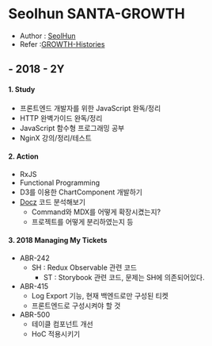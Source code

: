 # Seolhun SANTA-GROWTH
- Author : [SeolHun](https://github.com/Seolhun/)
- Refer :[GROWTH-Histories](https://seolhun.github.io/tags/GROWTH/)

## - 2018 - 2Y
#### 1. Study
- 프론트엔드 개발자를 위한 JavaScript 완독/정리
- HTTP 완벽가이드 완독/정리
- JavaScript 함수형 프로그래밍 공부
- NginX 강의/정리/테스트

#### 2. Action
- RxJS
- Functional Programming
- D3를 이용한 ChartComponent 개발하기
- [Docz](https://github.com/pedronauck/docz) 코드 분석해보기
  - Command와 MDX를 어떻게 확장시켰는지?
  - 프로젝트를 어떻게 분리하였는지 등

#### 3. 2018 Managing My Tickets
- ABR-242
  - SH : Redux Observable 관련 코드
    - ST : Storybook 관련 코드, 문제는 SH에 의존되어있다.
- ABR-415
  - Log Export 기능, 현재 백엔드로만 구성된 티켓
  - 프론트엔드로 구성시켜야 할 것
- ABR-500
  - 테이클 컴포넌트 개선
  - HoC 적용시키기
